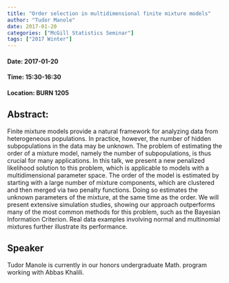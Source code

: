 ```yaml
---
title: "Order selection in multidimensional finite mixture models"
author: "Tudor Manole"
date: 2017-01-20
categories: ["McGill Statistics Seminar"]
tags: ["2017 Winter"]
---
```


#### Date: 2017-01-20
#### Time: 15:30-16:30
#### Location: BURN 1205

## Abstract:

	
Finite mixture models provide a natural framework for analyzing data from heterogeneous populations. In practice, however, the number of hidden subpopulations in the data may be unknown. The problem of estimating the order of a mixture model, namely the number of subpopulations, is thus crucial for many applications. In this talk, we present a new penalized likelihood solution to this problem, which is applicable to models with a multidimensional parameter space. The order of the model is estimated by starting with a large number of mixture components, which are clustered and then merged via two penalty functions. Doing so estimates the unknown parameters of the mixture, at the same time as the order. We will present extensive simulation studies, showing our approach outperforms many of the most common methods for this problem, such as the Bayesian Information Criterion. Real data examples involving normal and multinomial mixtures further illustrate its performance.






## Speaker

Tudor Manole is currently in our honors undergraduate Math. program working with Abbas Khalili.

